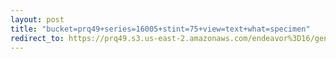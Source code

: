 ```yaml
---
layout: post
title: "bucket=prq49+series=16005+stint=75+view=text+what=specimen"
redirect_to: https://prq49.s3.us-east-2.amazonaws.com/endeavor%3D16/genomes/stage%3D0%2Bwhat%3Dgenerated/stint%3D75/series%3D16005/a%3Dgenome%2Bcriteria%3Dabundance%2Bmorph%3Dwildtype%2Bproc%3D0%2Bseries%3D16005%2Bstint%3D75%2Bthread%3D0%2Bvariation%3Dmaster%2Bext%3D.json.gz
---
```


